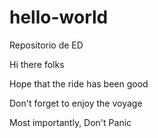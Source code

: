 # hello-world
 Repositorio de ED


Hi there folks

Hope that the ride has been good

Don't forget to enjoy the voyage

Most importantly, Don't Panic
